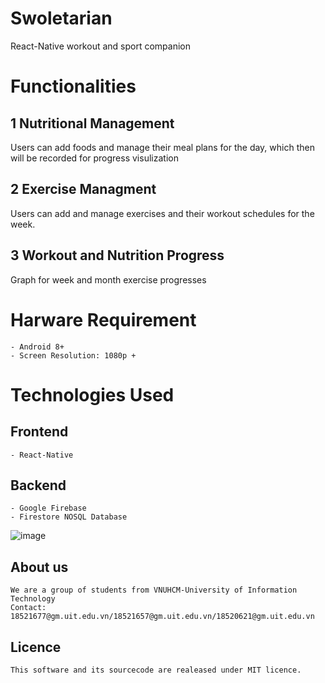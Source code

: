 # Swoletarian
React-Native workout and sport companion


# Functionalities
## 1 Nutritional Management
Users can add foods and manage their meal plans for the day, which then will be recorded for progress visulization
## 2 Exercise Managment
Users can add and manage exercises and their workout schedules for the week.
## 3 Workout and Nutrition Progress
Graph for week and month exercise progresses

# Harware Requirement
    - Android 8+
    - Screen Resolution: 1080p +
# Technologies Used
## Frontend 
    - React-Native
## Backend
    - Google Firebase
    - Firestore NOSQL Database
   ![image](https://drive.google.com/uc?export=view&id=1X7BG_8I0lBu-tBxX3x1f9dU08L_xYnZp)
## About us
    We are a group of students from VNUHCM-University of Information Technology
    Contact: 18521677@gm.uit.edu.vn/18521657@gm.uit.edu.vn/18520621@gm.uit.edu.vn
## Licence
    This software and its sourcecode are realeased under MIT licence.
